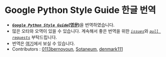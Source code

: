 # Google Python Style Guide 한글 번역

- [**_`Google Python Style Guide`_(영문)**](http://google.github.io/styleguide/pyguide.html)을 번역하였습니다.
- 많은 오타와 오역이 있을 수 있습니다. 계속해서 좋은 번역을 위한 [_`issues`_](https://github.com/Yosseulsin-JOB/Google-Python-Style-Guide-kor/issues)와 [_`pull requests`_](https://github.com/Yosseulsin-JOB/Google-Python-Style-Guide-kor/pulls) 부탁드립니다.
- 번역은 [여기](./Google&#32;Python&#32;Style&#32;Guide&#32;kor.md)에서 보실 수 있습니다.
- Contributors : [0113bernoyoun](https://github.com/0113bernoyoun), [Sotaneum](https://github.com/Sotaneum), [denmark111](https://github.com/denmark111)
